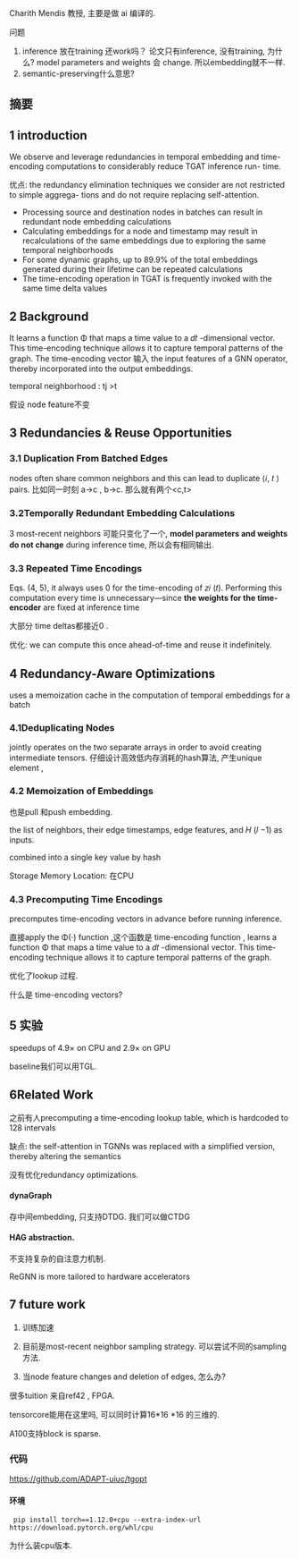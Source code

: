 

Charith Mendis  教授, 主要是做 ai  编译的.

问题

1.  inference 放在training 还work吗？ 论文只有inference, 没有training, 为什么?     model parameters and weights 会 change. 所以embedding就不一样. 
2. semantic-preserving什么意思? 

## 摘要



## 1 introduction

We observe and leverage redundancies in temporal embedding and time-encoding computations to considerably reduce TGAT inference run- time.

优点:  the redundancy elimination techniques we consider are not restricted to simple aggrega- tions and do not require replacing self-attention.

- Processing source and destination nodes in batches can result in redundant node embedding calculations
- Calculating embeddings for a node and timestamp may result in recalculations of the same embeddings due to exploring the same temporal neighborhoods
- For some dynamic graphs, up to 89.9% of the total embeddings generated during their lifetime can be repeated calculations
- The time-encoding operation in TGAT is frequently invoked with the same time delta values

## 2 Background

It learns a function Φ   that maps a time value to a 𝑑𝑡 -dimensional vector. This time-encoding technique allows it to capture temporal patterns of the graph. The time-encoding vector 输入 the input features of a GNN operator, thereby incorporated into the output embeddings.

temporal neighborhood :  tj >t

假设 node feature不变

## 3 Redundancies & Reuse Opportunities

### 3.1 Duplication From Batched Edges

nodes often share common neighbors and this can lead to duplicate ⟨𝑖, 𝑡 ⟩ pairs.   比如同一时刻 a->c , b->c. 那么就有两个<c,t>

### 3.2Temporally Redundant Embedding Calculations

3 most-recent neighbors  可能只变化了一个, **model parameters and weights do not change** during inference time, 所以会有相同输出.  

### 3.3 Repeated Time Encodings

 Eqs. (4, 5),   it always uses 0 for the time-encoding of 𝑧𝑖 (𝑡). Performing this computation every time is unnecessary—since **the weights for the time-encoder** are fixed at inference time

大部分 time deltas都接近0 . 

优化:  we can compute this once ahead-of-time and reuse it indefinitely.

## 4 Redundancy-Aware Optimizations

uses a memoization cache in the computation of temporal embeddings for a batch

### 4.1Deduplicating Nodes

 jointly operates on the two separate arrays in order to avoid creating intermediate tensors. 仔细设计高效低内存消耗的hash算法, 产生unique element , 

### 4.2 Memoization of Embeddings

也是pull 和push embedding. 

the list of neighbors, their edge timestamps, edge features, and 𝐻 (𝑙 −1) as inputs.

combined into a single key value by hash

Storage Memory Location: 在CPU

### 4.3 Precomputing Time Encodings

precomputes time-encoding vectors in advance before running inference.

直接apply the Φ(·) function ,这个函数是 time-encoding function , learns a function Φ  that maps a time value to a 𝑑𝑡 -dimensional vector. This time-encoding technique allows it to capture temporal patterns of the graph.

优化了lookup 过程.

什么是 time-encoding vectors? 

## 5 实验

speedups of 4.9× on CPU and 2.9× on GPU

baseline我们可以用TGL.

## 6Related Work

之前有人precomputing a time-encoding lookup table, which is hardcoded to 128 intervals

缺点: the self-attention in TGNNs was replaced with a simplified version, thereby altering the semantics

没有优化redundancy optimizations.

#### dynaGraph 

存中间embedding, 只支持DTDG. 我们可以做CTDG

#### HAG abstraction. 

不支持复杂的自注意力机制. 

ReGNN is more tailored to hardware accelerators

## 7 future work

1. 训练加速

2. 目前是most-recent neighbor sampling strategy. 可以尝试不同的sampling 方法. 

3. 当node feature changes and deletion of edges, 怎么办? 

很多tuition 来自ref42 , FPGA.

tensorcore能用在这里吗,  可以同时计算16*16 *16 的三维的.

A100支持block is sparse. 

### 代码

https://github.com/ADAPT-uiuc/tgopt

#### 环境

` pip install torch==1.12.0+cpu --extra-index-url https://download.pytorch.org/whl/cpu`

为什么装cpu版本. 

